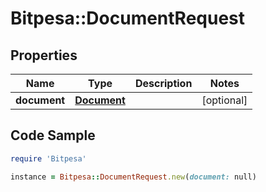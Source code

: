 # Bitpesa::DocumentRequest

## Properties

Name | Type | Description | Notes
------------ | ------------- | ------------- | -------------
**document** | [**Document**](Document.md) |  | [optional] 

## Code Sample

```ruby
require 'Bitpesa'

instance = Bitpesa::DocumentRequest.new(document: null)
```



